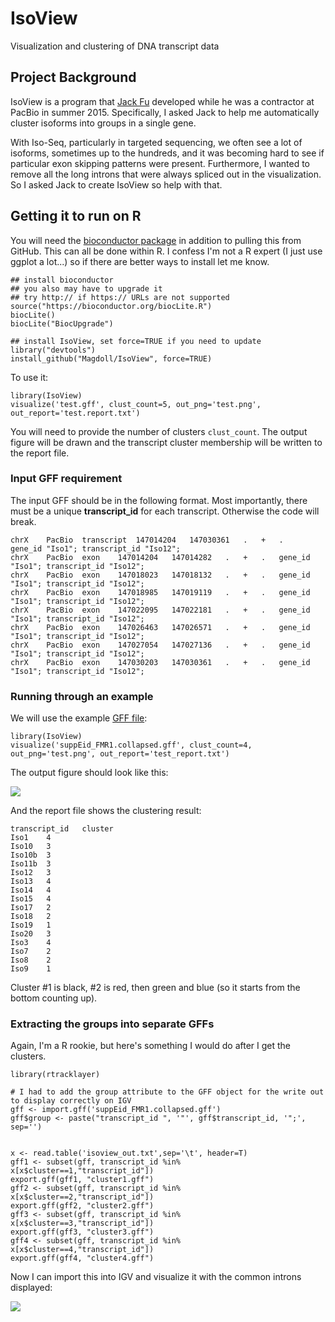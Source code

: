# IsoView
Visualization and clustering of DNA transcript data

## Project Background

IsoView is a program that [Jack Fu](http://jfubiostats.com/) developed while he was a contractor at PacBio in summer 2015. Specifically, I asked Jack to help me automatically cluster isoforms into groups in a single gene. 

With Iso-Seq, particularly in targeted sequencing, we often see a lot of isoforms, sometimes up to the hundreds, and it was becoming hard to see if particular exon skipping patterns were present. Furthermore, I wanted to remove all the long introns that were always spliced out in the visualization. So I asked Jack to create IsoView so help with that.


## Getting it to run on R

You will need the [bioconductor package](https://www.bioconductor.org/install/) in addition to pulling this from GitHub. This can all be done within R. I confess I'm not a R expert (I just use ggplot a lot...) so if there are better ways to install let me know.

```
## install bioconductor 
## you also may have to upgrade it
## try http:// if https:// URLs are not supported
source("https://bioconductor.org/biocLite.R")
biocLite()
biocLite("BiocUpgrade")

## install IsoView, set force=TRUE if you need to update
library("devtools")
install_github("Magdoll/IsoView", force=TRUE)  
```

To use it:

```
library(IsoView)
visualize('test.gff', clust_count=5, out_png='test.png', out_report='test.report.txt')
```

You will need to provide the number of clusters `clust_count`. The output figure will be drawn and the transcript cluster membership will be written to the report file.


### Input GFF requirement

The input GFF should be in the following format. Most importantly, there must be a unique **transcript_id** for each transcript. Otherwise the code will break. 

```
chrX	PacBio	transcript	147014204	147030361	.	+	.	gene_id "Iso1"; transcript_id "Iso12";
chrX	PacBio	exon	147014204	147014282	.	+	.	gene_id "Iso1"; transcript_id "Iso12";
chrX	PacBio	exon	147018023	147018132	.	+	.	gene_id "Iso1"; transcript_id "Iso12";
chrX	PacBio	exon	147018985	147019119	.	+	.	gene_id "Iso1"; transcript_id "Iso12";
chrX	PacBio	exon	147022095	147022181	.	+	.	gene_id "Iso1"; transcript_id "Iso12";
chrX	PacBio	exon	147026463	147026571	.	+	.	gene_id "Iso1"; transcript_id "Iso12";
chrX	PacBio	exon	147027054	147027136	.	+	.	gene_id "Iso1"; transcript_id "Iso12";
chrX	PacBio	exon	147030203	147030361	.	+	.	gene_id "Iso1"; transcript_id "Iso12";
```


### Running through an example

We will use the example [GFF file](https://github.com/Magdoll/IsoView/blob/master/example/suppEid_FMR1.collapsed.gff):

```
library(IsoView)
visualize('suppEid_FMR1.collapsed.gff', clust_count=4, out_png='test.png', out_report='test_report.txt')
```

The output figure should look like this:

![](https://dl.dropboxusercontent.com/u/47842021/wiki_transcriptome/IsoView_example/isoview_out.png)

And the report file shows the clustering result:

```
transcript_id	cluster
Iso1	4
Iso10	3
Iso10b	3
Iso11b	3
Iso12	3
Iso13	4
Iso14	4
Iso15	4
Iso17	2
Iso18	2
Iso19	1
Iso20	3
Iso3	4
Iso7	2
Iso8	2
Iso9	1
```

Cluster #1 is black, #2 is red, then green and blue (so it starts from the bottom counting up).


### Extracting the groups into separate GFFs

Again, I'm a R rookie, but here's something I would do after I get the clusters.

```
library(rtracklayer)

# I had to add the group attribute to the GFF object for the write out to display correctly on IGV
gff <- import.gff('suppEid_FMR1.collapsed.gff')
gff$group <- paste("transcript_id ", '"', gff$transcript_id, '";', sep='')


x <- read.table('isoview_out.txt',sep='\t', header=T)
gff1 <- subset(gff, transcript_id %in% x[x$cluster==1,"transcript_id"])
export.gff(gff1, "cluster1.gff")
gff2 <- subset(gff, transcript_id %in% x[x$cluster==2,"transcript_id"])
export.gff(gff2, "cluster2.gff")
gff3 <- subset(gff, transcript_id %in% x[x$cluster==3,"transcript_id"])
export.gff(gff3, "cluster3.gff")
gff4 <- subset(gff, transcript_id %in% x[x$cluster==4,"transcript_id"])
export.gff(gff4, "cluster4.gff")
```

Now I can import this into IGV and visualize it with the common introns displayed:

![](https://dl.dropboxusercontent.com/u/47842021/wiki_transcriptome/IsoView_example/Screenshot%202016-02-13%2017.55.31.png)



